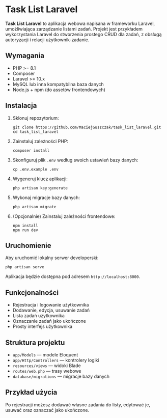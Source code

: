 # Task List Laravel

**Task List Laravel** to aplikacja webowa napisana w frameworku Laravel, umożliwiająca zarządzanie listami zadań. Projekt jest przykładem wykorzystania Laravel do stworzenia prostego CRUD dla zadań, z obsługą autoryzacji i relacji użytkownik-zadanie.

## Wymagania

- PHP >= 8.1
- Composer
- Laravel >= 10.x
- MySQL lub inna kompatybilna baza danych
- Node.js + npm (do assetów frontendowych)

## Instalacja

1. Sklonuj repozytorium:

   ```
   git clone https://github.com/MaciejGuszczak/task_list_laravel.git
   cd task_list_laravel
   ```

2. Zainstaluj zależności PHP:

   ```
   composer install
   ```

3. Skonfiguruj plik `.env` według swoich ustawień bazy danych:

   ```
   cp .env.example .env
   ```

4. Wygeneruj klucz aplikacji:

   ```
   php artisan key:generate
   ```

5. Wykonaj migracje bazy danych:

   ```
   php artisan migrate
   ```

6. (Opcjonalnie) Zainstaluj zależności frontendowe:

   ```
   npm install
   npm run dev
   ```

## Uruchomienie

Aby uruchomić lokalny serwer developerski:

```
php artisan serve
```
Aplikacja będzie dostępna pod adresem `http://localhost:8000`.

## Funkcjonalności

- Rejestracja i logowanie użytkownika
- Dodawanie, edycja, usuwanie zadań
- Lista zadań użytkownika
- Oznaczanie zadań jako ukończone
- Prosty interfejs użytkownika

## Struktura projektu

- `app/Models` — modele Eloquent
- `app/Http/Controllers` — kontrolery logiki
- `resources/views` — widoki Blade
- `routes/web.php` — trasy webowe
- `database/migrations` — migracje bazy danych

## Przykład użycia

Po rejestracji możesz dodawać własne zadania do listy, edytować je, usuwać oraz oznaczać jako ukończone.
